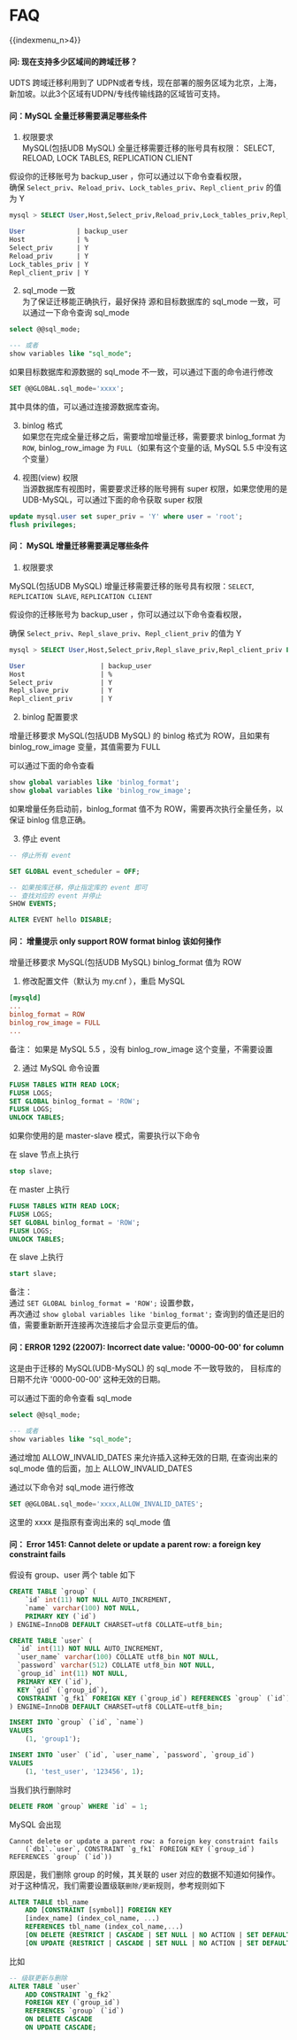# FAQ

{{indexmenu_n>4}}


#### 问: 现在支持多少区域间的跨域迁移？

UDTS 跨域迁移利用到了 UDPN或者专线，现在部署的服务区域为北京，上海，新加坡。以此3个区域有UDPN/专线传输线路的区域皆可支持。

#### 问：MySQL 全量迁移需要满足哪些条件

1. 权限要求  
    MySQL(包括UDB MySQL) 全量迁移需要迁移的账号具有权限： SELECT, RELOAD, LOCK TABLES, REPLICATION CLIENT

假设你的迁移账号为 backup_user ，你可以通过以下命令查看权限，  
确保 `Select_priv`、`Reload_priv`、`Lock_tables_priv`、`Repl_client_priv` 的值为 Y

```sql
mysql > SELECT User,Host,Select_priv,Reload_priv,Lock_tables_priv,Repl_client_priv FROM mysql.user WHERE User = "backup_user"\G;

User             | backup_user
Host             | %
Select_priv      | Y
Reload_priv      | Y
Lock_tables_priv | Y
Repl_client_priv | Y
```

2. sql_mode 一致  
为了保证迁移能正确执行，最好保持 源和目标数据库的 sql_mode 一致，可以通过一下命令查询 sql_mode

```sql
select @@sql_mode;

--- 或者
show variables like "sql_mode";
```

如果目标数据库和源数据的 sql_mode 不一致，可以通过下面的命令进行修改

```sql
SET @@GLOBAL.sql_mode='xxxx';
```

其中具体的值，可以通过连接源数据库查询。

3. binlog 格式  
如果您在完成全量迁移之后，需要增加增量迁移，需要要求 binlog_format 为 `ROW`, binlog_row_image 为 `FULL`（如果有这个变量的话, MySQL 5.5 中没有这个变量）

4. 视图(view) 权限  
当源数据库有视图时，需要要求迁移的账号拥有 super 权限，如果您使用的是 UDB-MySQL，可以通过下面的命令获取 super 权限

```sql
update mysql.user set super_priv = 'Y' where user = 'root';   
flush privileges;
```

#### 问： MySQL 增量迁移需要满足哪些条件

1. 权限要求

MySQL(包括UDB MySQL) 增量迁移需要迁移的账号具有权限：`SELECT`, `REPLICATION SLAVE`, `REPLICATION CLIENT` 

假设你的迁移账号为 backup_user ，你可以通过以下命令查看权限，  

确保 `Select_priv`、`Repl_slave_priv`、`Repl_client_priv` 的值为 Y

```sql
mysql > SELECT User,Host,Select_priv,Repl_slave_priv,Repl_client_priv FROM mysql.user WHERE User = "backup_user"\G;

User                   | backup_user
Host                   | %
Select_priv            | Y
Repl_slave_priv        | Y
Repl_client_priv       | Y
```

2. binlog 配置要求

增量迁移要求 MySQL(包括UDB MySQL) 的 binlog 格式为 ROW，且如果有 binlog_row_image 变量，其值需要为 FULL

可以通过下面的命令查看

```sql
show global variables like 'binlog_format';
show global variables like 'binlog_row_image';
```

如果增量任务启动前，binlog_format 值不为 ROW，需要再次执行全量任务，以保证 binlog 信息正确。

3. 停止 event  

```sql
-- 停止所有 event

SET GLOBAL event_scheduler = OFF;

-- 如果按库迁移，停止指定库的 event 即可
-- 查找对应的 event 并停止
SHOW EVENTS;

ALTER EVENT hello DISABLE;
```

#### 问： 增量提示 only support ROW format binlog 该如何操作

增量迁移要求 MySQL(包括UDB MySQL) binlog_format 值为 ROW

1. 修改配置文件（默认为 my.cnf ），重启 MySQL

```my.cnf
[mysqld]
...
binlog_format = ROW
binlog_row_image = FULL
...
```

备注： 如果是 MySQL 5.5 ，没有 binlog_row_image 这个变量，不需要设置

2. 通过 MySQL 命令设置

```sql
FLUSH TABLES WITH READ LOCK;
FLUSH LOGS;
SET GLOBAL binlog_format = 'ROW';
FLUSH LOGS;
UNLOCK TABLES;
```

如果你使用的是 master-slave 模式，需要执行以下命令

在 slave 节点上执行 

```sql
stop slave;
```

在 master 上执行

```sql
FLUSH TABLES WITH READ LOCK;
FLUSH LOGS;
SET GLOBAL binlog_format = 'ROW';
FLUSH LOGS;
UNLOCK TABLES;
```

在 slave 上执行

```sql 
start slave;
```

备注：  
通过 `SET GLOBAL binlog_format = 'ROW';` 设置参数，  
再次通过 `show global variables like 'binlog_format';` 查询到的值还是旧的值，需要重新断开连接再次连接后才会显示变更后的值。

#### 问：ERROR 1292 (22007): Incorrect date value: '0000-00-00' for column

这是由于迁移的 MySQL(UDB-MySQL) 的 sql_mode 不一致导致的， 目标库的日期不允许 '0000-00-00' 这种无效的日期。

可以通过下面的命令查看 sql_mode

```sql
select @@sql_mode;

--- 或者
show variables like "sql_mode";
```

通过增加 ALLOW_INVALID_DATES 来允许插入这种无效的日期, 在查询出来的 sql_mode 值的后面，加上 ALLOW_INVALID_DATES

通过以下命令对 sql_mode 进行修改

```sql
SET @@GLOBAL.sql_mode='xxxx,ALLOW_INVALID_DATES';
```

这里的 xxxx 是指原有查询出来的 sql_mode 值


#### 问： Error 1451: Cannot delete or update a parent row: a foreign key constraint fails

假设有 group、user 两个 table 如下

```sql
CREATE TABLE `group` (
    `id` int(11) NOT NULL AUTO_INCREMENT,
    `name` varchar(100) NOT NULL,
    PRIMARY KEY (`id`)
) ENGINE=InnoDB DEFAULT CHARSET=utf8 COLLATE=utf8_bin;

CREATE TABLE `user` (
  `id` int(11) NOT NULL AUTO_INCREMENT,
  `user_name` varchar(100) COLLATE utf8_bin NOT NULL,
  `password` varchar(512) COLLATE utf8_bin NOT NULL,
  `group_id` int(11) NOT NULL,
  PRIMARY KEY (`id`),
  KEY `gid` (`group_id`),
  CONSTRAINT `g_fk1` FOREIGN KEY (`group_id`) REFERENCES `group` (`id`)
) ENGINE=InnoDB DEFAULT CHARSET=utf8 COLLATE=utf8_bin;

INSERT INTO `group` (`id`, `name`)
VALUES
	(1, 'group1');

INSERT INTO `user` (`id`, `user_name`, `password`, `group_id`)
VALUES
	(1, 'test_user', '123456', 1);

```

当我们执行删除时

```sql
DELETE FROM `group` WHERE `id` = 1;
```

MySQL 会出现 

```
Cannot delete or update a parent row: a foreign key constraint fails 
    (`db1`.`user`, CONSTRAINT `g_fk1` FOREIGN KEY (`group_id`) REFERENCES `group` (`id`))
```

原因是，我们删除 group 的时候，其关联的 user 对应的数据不知道如何操作。  
对于这种情况，我们需要设置级联`删除/更新`规则，参考规则如下

```sql
ALTER TABLE tbl_name
    ADD [CONSTRAINT [symbol]] FOREIGN KEY
    [index_name] (index_col_name, ...)
    REFERENCES tbl_name (index_col_name,...)
    [ON DELETE {RESTRICT | CASCADE | SET NULL | NO ACTION | SET DEFAULT}]
    [ON UPDATE {RESTRICT | CASCADE | SET NULL | NO ACTION | SET DEFAULT}]
```

比如

```sql 
-- 级联更新与删除
ALTER TABLE `user` 
    ADD CONSTRAINT `g_fk2` 
    FOREIGN KEY (`group_id`) 
    REFERENCES `group` (`id`) 
    ON DELETE CASCADE 
    ON UPDATE CASCADE;
```

